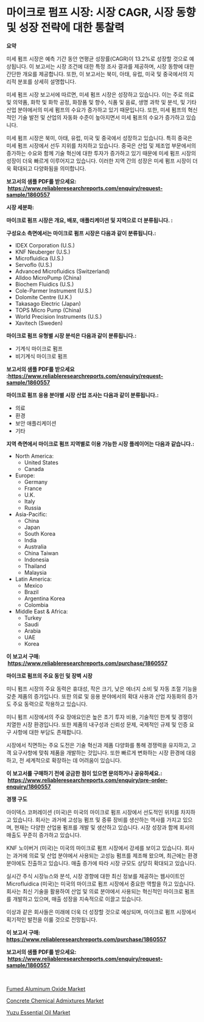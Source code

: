 <p><h1>마이크로 펌프 시장: 시장 CAGR, 시장 동향 및 성장 전략에 대한 통찰력</h1></p><p><strong>요약</strong></p>
<p><p>미세 펌프 시장은 예측 기간 동안 연평균 성장률(CAGR)이 13.2%로 성장할 것으로 예상됩니다. 이 보고서는 시장 조건에 대한 특정 조사 결과를 제공하며, 시장 동향에 대한 간단한 개요를 제공합니다. 또한, 이 보고서는 북미, 아태, 유럽, 미국 및 중국에서의 지리적 분포를 상세히 설명합니다.</p><p>미세 펌프 시장 보고서에 따르면, 미세 펌프 시장은 성장하고 있습니다. 이는 주로 의료 및 의약품, 화학 및 화학 공정, 화장품 및 향수, 식품 및 음료, 생명 과학 및 분석, 및 기타 산업 분야에서의 미세 펌프의 수요가 증가하고 있기 때문입니다. 또한, 미세 펌프의 혁신적인 기술 발전 및 산업의 자동화 수준이 높아지면서 미세 펌프의 수요가 증가하고 있습니다.</p><p>미세 펌프 시장은 북미, 아태, 유럽, 미국 및 중국에서 성장하고 있습니다. 특히 중국은 미세 펌프 시장에서 선두 지위를 차지하고 있습니다. 중국은 산업 및 제조업 부문에서의 증가하는 수요와 함께 기술 혁신에 대한 투자가 증가하고 있기 때문에 미세 펌프 시장의 성장이 더욱 빠르게 이루어지고 있습니다. 이러한 지역 간의 성장은 미세 펌프 시장이 더욱 확대되고 다양화됨을 의미합니다.</p></p>
<p><strong>보고서의 샘플 PDF를 받으세요: &nbsp;<a href="https://www.reliableresearchreports.com/enquiry/request-sample/1860557">https://www.reliableresearchreports.com/enquiry/request-sample/1860557</a></strong></p>
<p><strong>시장 세분화:</strong></p>
<p><strong> 마이크로 펌프 시장은 개요, 배포, 애플리케이션 및 지역으로 더 분류됩니다. :</strong></p>
<p><strong>구성요소 측면에서는 마이크로 펌프 시장은 다음과 같이 분류됩니다.:</strong></p>
<p><ul><li>IDEX Corporation (U.S.)</li><li>KNF Neuberger (U.S.)</li><li>Microfluidica (U.S.)</li><li>Servoflo (U.S.)</li><li>Advanced Microfluidics (Switzerland)</li><li>Alldoo MicroPump (China)</li><li>Biochem Fluidics (U.S.)</li><li>Cole-Parmer Instrument (U.S.)</li><li>Dolomite Centre (U.K.)</li><li>Takasago Electric (Japan)</li><li>TOPS Micro Pump (China)</li><li>World Precision Instruments (U.S.)</li><li>Xavitech (Sweden)</li></ul></p>
<p><strong> 마이크로 펌프 유형별 시장 분석은 다음과 같이 분류됩니다.:</strong></p>
<p><ul><li>기계식 마이크로 펌프</li><li>비기계식 마이크로 펌프</li></ul></p>
<p><strong>보고서의 샘플 PDF를 받으세요 :<a href="https://www.reliableresearchreports.com/enquiry/request-sample/1860557">https://www.reliableresearchreports.com/enquiry/request-sample/1860557</a></strong></p>
<p><strong> 마이크로 펌프 응용 분야별 시장 산업 조사는 다음과 같이 분류됩니다.:</strong></p>
<p><ul><li>의료</li><li>환경</li><li>보안 애플리케이션</li><li>기타</li></ul></p>
<p><strong>지역 측면에서 마이크로 펌프 지역별로 이용 가능한 시장 플레이어는 다음과 같습니다.:</strong></p>
<p><ul>
    <li>
        North America:
        <ul>
            <li>United States</li>
            <li>Canada</li>
        </ul>
    </li>
    <li>
        Europe:
        <ul>
            <li>Germany</li>
            <li>France</li>
            <li>U.K.</li>
            <li>Italy</li>
            <li>Russia</li>
        </ul>
    </li>
    <li>
        Asia-Pacific:
        <ul>
            <li>China</li>
            <li>Japan</li>
            <li>South Korea</li>
            <li>India</li>
            <li>Australia</li>
            <li>China Taiwan</li>
            <li>Indonesia</li>
            <li>Thailand</li>
            <li>Malaysia</li>
        </ul>
    </li>
    <li>
        Latin America:
        <ul>
            <li>Mexico</li>
            <li>Brazil</li>
            <li>Argentina Korea</li>
            <li>Colombia</li>
        </ul>
    </li>
    <li>
        Middle East & Africa:
        <ul>
            <li>Turkey</li>
            <li>Saudi</li>
            <li>Arabia</li>
            <li>UAE</li>
            <li>Korea</li>
        </ul>
    </li>
    </ul></p>
<p><strong>이 보고서 구매: &nbsp;<a href="https://www.reliableresearchreports.com/purchase/1860557">https://www.reliableresearchreports.com/purchase/1860557</a></strong></p>
<p><strong>마이크로 펌프의 주요 동인 및 장벽 시장</strong></p>
<p><p>미니 펌프 시장의 주요 동력은 휴대성, 작은 크기, 낮은 에너지 소비 및 자동 조절 기능을 갖춘 제품의 증가입니다. 또한 의료 및 응용 분야에서의 확대 사용과 산업 자동화의 증가도 주요 동력으로 작용하고 있습니다.</p><p>미니 펌프 시장에서의 주요 장애요인은 높은 초기 투자 비용, 기술적인 한계 및 경쟁이 치열한 시장 환경입니다. 또한 제품의 내구성과 신뢰성 문제, 국제적인 규제 및 인증 요구 사항에 대한 부담도 존재합니다.</p><p>시장에서 직면하는 주요 도전은 기술 혁신과 제품 다양화를 통해 경쟁력을 유지하고, 고객 요구사항에 맞춰 제품을 개발하는 것입니다. 또한 빠르게 변화하는 시장 환경에 대응하고, 전 세계적으로 확장하는 데 어려움이 있습니다.</p></p>
<p><strong>이 보고서를 구매하기 전에 궁금한 점이 있으면 문의하거나 공유하세요.: &nbsp;<a href="https://www.reliableresearchreports.com/enquiry/pre-order-enquiry/1860557">https://www.reliableresearchreports.com/enquiry/pre-order-enquiry/1860557</a></strong></p>
<p><strong>경쟁 구도</strong></p>
<p><p>아이덱스 코퍼레이션 (미국)은 미국의 마이크로 펌프 시장에서 선도적인 위치를 차지하고 있습니다. 회사는 과거에 고성능 펌프 및 증류 장비를 생산하는 역사를 가지고 있으며, 현재는 다양한 산업용 펌프를 개발 및 생산하고 있습니다. 시장 성장과 함께 회사의 매출도 꾸준히 증가하고 있습니다.</p><p>KNF 노이버거 (미국)는 미국의 마이크로 펌프 시장에서 강세를 보이고 있습니다. 회사는 과거에 의료 및 산업 분야에서 사용되는 고성능 펌프를 제조해 왔으며, 최근에는 환경 분야에도 진출하고 있습니다. 매출 증가에 따라 시장 규모도 상당히 확대되고 있습니다.</p><p>실시간 주식 시장뉴스와 분석, 시장 경향에 대한 최신 정보를 제공하는 웹사이트인 Microfluidica (미국)는 미국의 마이크로 펌프 시장에서 중요한 역할을 하고 있습니다. 회사는 최신 기술을 활용하여 산업 및 의료 분야에서 사용되는 혁신적인 마이크로 펌프를 개발하고 있으며, 매출 성장을 지속적으로 이끌고 있습니다.</p><p>이상과 같은 회사들은 미래에 더욱 더 성장할 것으로 예상되며, 마이크로 펌프 시장에서 획기적인 발전을 이룰 것으로 전망됩니다.</p></p>
<p><strong>이 보고서 구매: &nbsp; <a href="https://www.reliableresearchreports.com/purchase/1860557">https://www.reliableresearchreports.com/purchase/1860557</a></strong></p>
<p><strong>보고서의 샘플 PDF를 받으세요: &nbsp;<a href="https://www.reliableresearchreports.com/enquiry/request-sample/1860557">https://www.reliableresearchreports.com/enquiry/request-sample/1860557</a></strong><strong></strong></p>
<p>&nbsp;</p>
<p><p><a href="https://github.com/nicoletavirag/Market-Research-Report-List-2/blob/main/fumed-aluminum-oxide-market.md">Fumed Aluminum Oxide Market</a></p><p><a href="https://github.com/redneck06/Market-Research-Report-List-2/blob/main/concrete-chemical-admixtures-market.md">Concrete Chemical Admixtures Market</a></p><p><a href="https://github.com/peachesmcdowel1/Market-Research-Report-List-1/blob/main/yuzu-essential-oil-market.md">Yuzu Essential Oil Market</a></p></p>